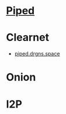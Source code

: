 # [Piped](https://github.com/TeamPiped/Piped#readme)

# Clearnet
- [piped.drgns.space](https://piped.drgns.space)
# Onion

# I2P

